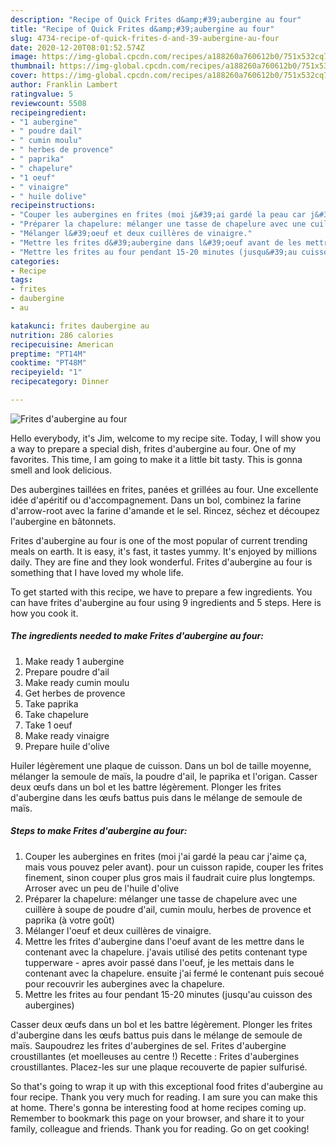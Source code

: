 ```yaml
---
description: "Recipe of Quick Frites d&amp;#39;aubergine au four"
title: "Recipe of Quick Frites d&amp;#39;aubergine au four"
slug: 4734-recipe-of-quick-frites-d-and-39-aubergine-au-four
date: 2020-12-20T08:01:52.574Z
image: https://img-global.cpcdn.com/recipes/a188260a760612b0/751x532cq70/frites-daubergine-au-four-photo-principale-de-la-recette.jpg
thumbnail: https://img-global.cpcdn.com/recipes/a188260a760612b0/751x532cq70/frites-daubergine-au-four-photo-principale-de-la-recette.jpg
cover: https://img-global.cpcdn.com/recipes/a188260a760612b0/751x532cq70/frites-daubergine-au-four-photo-principale-de-la-recette.jpg
author: Franklin Lambert
ratingvalue: 5
reviewcount: 5508
recipeingredient:
- "1 aubergine"
- " poudre dail"
- " cumin moulu"
- " herbes de provence"
- " paprika"
- " chapelure"
- "1 oeuf"
- " vinaigre"
- " huile dolive"
recipeinstructions:
- "Couper les aubergines en frites (moi j&#39;ai gardé la peau car j&#39;aime ça, mais vous pouvez peler avant). pour un cuisson rapide, couper les frites finement, sinon couper plus gros mais il faudrait cuire plus longtemps. Arroser avec un peu de l&#39;huile d&#39;olive"
- "Préparer la chapelure: mélanger une tasse de chapelure avec une cuillère à soupe de poudre d&#39;ail, cumin moulu, herbes de provence et paprika (à votre goût)"
- "Mélanger l&#39;oeuf et deux cuillères de vinaigre."
- "Mettre les frites d&#39;aubergine dans l&#39;oeuf avant de les mettre dans le contenant avec la chapelure. j&#39;avais utilisé des petits contenant type tupperware - apres avoir passé dans l&#39;oeuf, je les mettais dans le contenant avec la chapelure. ensuite j&#39;ai fermé le contenant puis secoué pour recouvrir les aubergines avec la chapelure."
- "Mettre les frites au four pendant 15-20 minutes (jusqu&#39;au cuisson des aubergines)"
categories:
- Recipe
tags:
- frites
- daubergine
- au

katakunci: frites daubergine au 
nutrition: 286 calories
recipecuisine: American
preptime: "PT14M"
cooktime: "PT48M"
recipeyield: "1"
recipecategory: Dinner

---
```



![Frites d&#39;aubergine au four](https://img-global.cpcdn.com/recipes/a188260a760612b0/751x532cq70/frites-daubergine-au-four-photo-principale-de-la-recette.jpg)

Hello everybody, it's Jim, welcome to my recipe site. Today, I will show you a way to prepare a special dish, frites d&#39;aubergine au four. One of my favorites. This time, I am going to make it a little bit tasty. This is gonna smell and look delicious.

Des aubergines taillées en frites, panées et grillées au four. Une excellente idée d&#39;apéritif ou d&#39;accompagnement. Dans un bol, combinez la farine d&#39;arrow-root avec la farine d&#39;amande et le sel. Rincez, séchez et découpez l&#39;aubergine en bâtonnets.

Frites d&#39;aubergine au four is one of the most popular of current trending meals on earth. It is easy, it's fast, it tastes yummy. It's enjoyed by millions daily. They are fine and they look wonderful. Frites d&#39;aubergine au four is something that I have loved my whole life.


To get started with this recipe, we have to prepare a few ingredients. You can have frites d&#39;aubergine au four using 9 ingredients and 5 steps. Here is how you cook it.

<!--inarticleads1-->

##### The ingredients needed to make Frites d&#39;aubergine au four:

1. Make ready 1 aubergine
1. Prepare  poudre d&#39;ail
1. Make ready  cumin moulu
1. Get  herbes de provence
1. Take  paprika
1. Take  chapelure
1. Take 1 oeuf
1. Make ready  vinaigre
1. Prepare  huile d&#39;olive


Huiler légèrement une plaque de cuisson. Dans un bol de taille moyenne, mélanger la semoule de maïs, la poudre d&#39;ail, le paprika et l&#39;origan. Casser deux œufs dans un bol et les battre légèrement. Plonger les frites d&#39;aubergine dans les œufs battus puis dans le mélange de semoule de maïs. 

<!--inarticleads2-->

##### Steps to make Frites d&#39;aubergine au four:

1. Couper les aubergines en frites (moi j&#39;ai gardé la peau car j&#39;aime ça, mais vous pouvez peler avant). pour un cuisson rapide, couper les frites finement, sinon couper plus gros mais il faudrait cuire plus longtemps. Arroser avec un peu de l&#39;huile d&#39;olive
1. Préparer la chapelure: mélanger une tasse de chapelure avec une cuillère à soupe de poudre d&#39;ail, cumin moulu, herbes de provence et paprika (à votre goût)
1. Mélanger l&#39;oeuf et deux cuillères de vinaigre.
1. Mettre les frites d&#39;aubergine dans l&#39;oeuf avant de les mettre dans le contenant avec la chapelure. j&#39;avais utilisé des petits contenant type tupperware - apres avoir passé dans l&#39;oeuf, je les mettais dans le contenant avec la chapelure. ensuite j&#39;ai fermé le contenant puis secoué pour recouvrir les aubergines avec la chapelure.
1. Mettre les frites au four pendant 15-20 minutes (jusqu&#39;au cuisson des aubergines)


Casser deux œufs dans un bol et les battre légèrement. Plonger les frites d&#39;aubergine dans les œufs battus puis dans le mélange de semoule de maïs. Saupoudrez les frites d&#39;aubergines de sel. Frites d&#39;aubergine croustillantes (et moelleuses au centre !) Recette : Frites d&#39;aubergines croustillantes. Placez-les sur une plaque recouverte de papier sulfurisé. 

So that's going to wrap it up with this exceptional food frites d&#39;aubergine au four recipe. Thank you very much for reading. I am sure you can make this at home. There's gonna be interesting food at home recipes coming up. Remember to bookmark this page on your browser, and share it to your family, colleague and friends. Thank you for reading. Go on get cooking!
